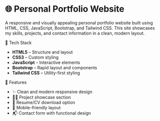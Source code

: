 # 🌐 Personal Portfolio Website

A responsive and visually appealing personal portfolio website built using HTML, CSS, JavaScript, Bootstrap, and Tailwind CSS.
This site showcases my skills, projects, and contact information in a clean, modern layout.

🚀 Tech Stack

- **HTML5** – Structure and layout
- **CSS3** – Custom styling
- **JavaScript** – Interactive elements
- **Bootstrap** – Rapid layout and components
- **Tailwind CSS** – Utility-first styling

📌 Features

- ✨ Clean and modern responsive design
- 🧑‍💻 Project showcase section
- 📄 Resume/CV download option
- 📱 Mobile-friendly layout
- 📬 Contact form with functional design


